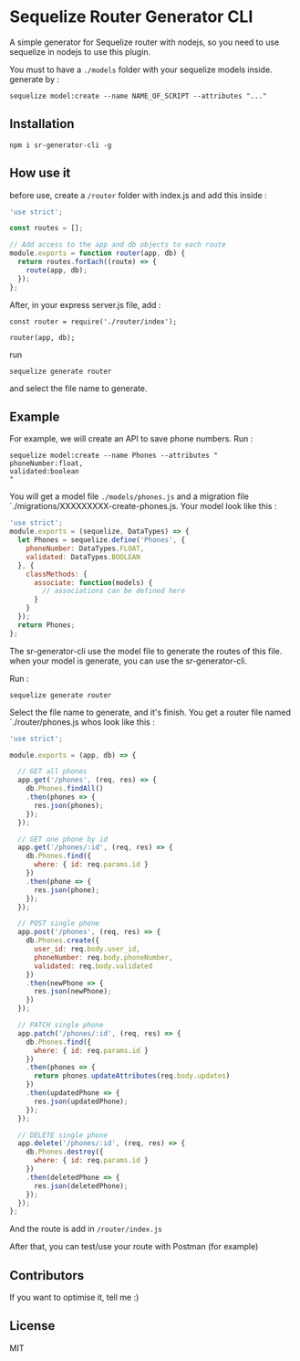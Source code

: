 # Sequelize Router Generator CLI
A simple generator for Sequelize router with nodejs, so you need to use sequelize in nodejs to use this plugin.

You must to have a `./models` folder with your sequelize models inside.
generate by :

```
sequelize model:create --name NAME_OF_SCRIPT --attributes "..."
```


## Installation

```
npm i sr-generator-cli -g
```

## How use it

before use, create a `/router` folder with index.js and add this inside :
```javascript
'use strict';

const routes = [];

// Add access to the app and db objects to each route
module.exports = function router(app, db) {
  return routes.forEach((route) => {
    route(app, db);
  });
};
```

After, in your express server.js file, add :

```
const router = require('./router/index');

router(app, db);
```

run
``` 
sequelize generate router
```

and select the file name to generate.

## Example

For example, we will create an API to save phone numbers.
Run : 

```
sequelize model:create --name Phones --attributes "
phoneNumber:float,
validated:boolean
"
```

You will get a model file `./models/phones.js` and a migration file `./migrations/XXXXXXXXX-create-phones.js.
Your model look like this :

```javascript
'use strict';
module.exports = (sequelize, DataTypes) => {
  let Phones = sequelize.define('Phones', {
    phoneNumber: DataTypes.FLOAT,
    validated: DataTypes.BOOLEAN
  }, {
    classMethods: {
      associate: function(models) {
        // associations can be defined here
      }
    }
  });
  return Phones;
};
```

The sr-generator-cli use the model file to generate the routes of this file.
when your model is generate, you can use the sr-generator-cli.

Run :
```
sequelize generate router
``` 

Select the file name to generate, and it's finish.
You get a router file named `./router/phones.js whos look like this :

```javascript
'use strict';

module.exports = (app, db) => {

  // GET all phones
  app.get('/phones', (req, res) => {
    db.Phones.findAll()
    .then(phones => {
      res.json(phones);
    });
  });

  // GET one phone by id
  app.get('/phones/:id', (req, res) => {
    db.Phones.find({
      where: { id: req.params.id }
    })
    .then(phone => {
      res.json(phone);
    });
  });

  // POST single phone
  app.post('/phones', (req, res) => {
    db.Phones.create({
      user_id: req.body.user_id,
      phoneNumber: req.body.phoneNumber,
      validated: req.body.validated
    })
    .then(newPhone => {
      res.json(newPhone);
    })
  });

  // PATCH single phone
  app.patch('/phones/:id', (req, res) => {
    db.Phones.find({
      where: { id: req.params.id }
    })
    .then(phones => {
      return phones.updateAttributes(req.body.updates)
    })
    .then(updatedPhone => {
      res.json(updatedPhone);
    });
  });

  // DELETE single phone
  app.delete('/phones/:id', (req, res) => {
    db.Phones.destroy({
      where: { id: req.params.id }
    })
    .then(deletedPhone => {
      res.json(deletedPhone);
    });
  });
};
```

And the route is add in `/router/index.js`

After that, you can test/use your route with Postman (for example) 

## Contributors

If you want to optimise it, tell me :)

## License

MIT
